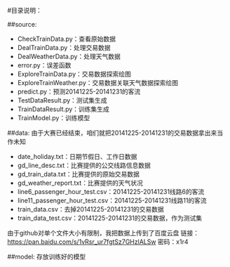 #目录说明：

##source:
* CheckTrainData.py：查看原始数据
* DealTrainData.py：处理交易数据
* DealWeatherData.py：处理天气数据
* error.py：误差函数
* ExploreTrainData.py：交易数据探索绘图
* ExploreTrainWeather.py：交易数据关联天气数据探索绘图
* predict.py：预测20141225-20141231的客流
* TestDataResult.py：测试集生成
* TrainDataResult.py：训练集生成
* TrainModel.py：训练模型

##data:
由于大赛已经结束，咱们就把20141225-20141231的交易数据拿出来当作未知

* date_holiday.txt：日期节假日、工作日数据
* gd_line_desc.txt：比赛提供的公交线路信息数据
* gd_train_data.txt：比赛提供的原始交易数据
* gd_weather_report.txt：比赛提供的天气状况
* line6_passenger_hour_test.csv：20141225-20141231线路6的客流
* line11_passenger_hour_test.csv：20141225-20141231线路11的客流
* train_data.csv：去掉20141225-20141231的交易数据
* train_data_test.csv：20141225-20141231的交易数据，作为测试集

由于github对单个文件大小有限制，我把数据上传到了百度云盘
链接：https://pan.baidu.com/s/1vRsr_ur7fgtSz7GHzlALSw 密码：x1r4

##model:
存放训练好的模型